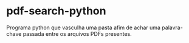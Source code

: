 # pdf-search-python
Programa python que vasculha uma pasta afim de achar uma palavra-chave passada entre os arquivos PDFs presentes.

